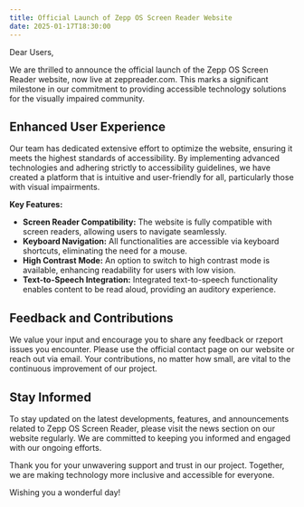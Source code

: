 ```yaml
---
title: Official Launch of Zepp OS Screen Reader Website
date: 2025-01-17T18:30:00
---
```


Dear Users,

We are thrilled to announce the official launch of the Zepp OS Screen Reader website, now live at zeppreader.com. This marks a significant milestone in our commitment to providing accessible technology solutions for the visually impaired community.

## Enhanced User Experience

Our team has dedicated extensive effort to optimize the website, ensuring it meets the highest standards of accessibility. By implementing advanced technologies and adhering strictly to accessibility guidelines, we have created a platform that is intuitive and user-friendly for all, particularly those with visual impairments.

**Key Features:**

- **Screen Reader Compatibility:** The website is fully compatible with screen readers, allowing users to navigate seamlessly.
- **Keyboard Navigation:** All functionalities are accessible via keyboard shortcuts, eliminating the need for a mouse.
- **High Contrast Mode:** An option to switch to high contrast mode is available, enhancing readability for users with low vision.
- **Text-to-Speech Integration:** Integrated text-to-speech functionality enables content to be read aloud, providing an auditory experience.

## Feedback and Contributions

We value your input and encourage you to share any feedback or rzeport issues you encounter. Please use the official contact page on our website or reach out via email. Your contributions, no matter how small, are vital to the continuous improvement of our project.

## Stay Informed

To stay updated on the latest developments, features, and announcements related to Zepp OS Screen Reader, please visit the news section on our website regularly. We are committed to keeping you informed and engaged with our ongoing efforts.

Thank you for your unwavering support and trust in our project. Together, we are making technology more inclusive and accessible for everyone.

Wishing you a wonderful day!
